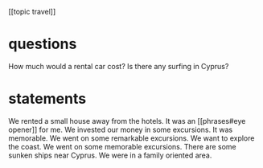 [[topic travel]]

# questions
How much would a rental car cost?
Is there any surfing in Cyprus?


# statements
We rented a small house away from the hotels.
It was an [[phrases#eye opener]] for me.
We invested our money in some excursions.
It was memorable.
We went on some remarkable excursions.
We want to explore the coast.
We went on some memorable excursions.
There are some sunken ships near Cyprus.
We were in a family oriented area.